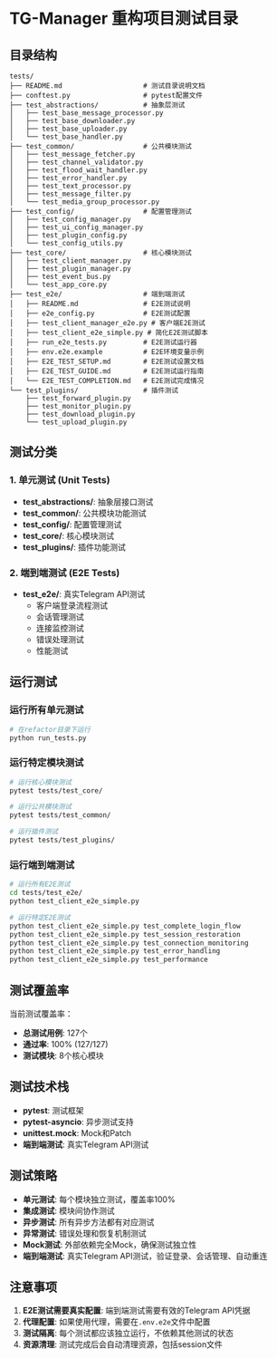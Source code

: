 # TG-Manager 重构项目测试目录

## 目录结构

```
tests/
├── README.md                    # 测试目录说明文档
├── conftest.py                  # pytest配置文件
├── test_abstractions/           # 抽象层测试
│   ├── test_base_message_processor.py
│   ├── test_base_downloader.py
│   ├── test_base_uploader.py
│   └── test_base_handler.py
├── test_common/                 # 公共模块测试
│   ├── test_message_fetcher.py
│   ├── test_channel_validator.py
│   ├── test_flood_wait_handler.py
│   ├── test_error_handler.py
│   ├── test_text_processor.py
│   ├── test_message_filter.py
│   └── test_media_group_processor.py
├── test_config/                 # 配置管理测试
│   ├── test_config_manager.py
│   ├── test_ui_config_manager.py
│   ├── test_plugin_config.py
│   └── test_config_utils.py
├── test_core/                   # 核心模块测试
│   ├── test_client_manager.py
│   ├── test_plugin_manager.py
│   ├── test_event_bus.py
│   └── test_app_core.py
├── test_e2e/                    # 端到端测试
│   ├── README.md                # E2E测试说明
│   ├── e2e_config.py            # E2E测试配置
│   ├── test_client_manager_e2e.py # 客户端E2E测试
│   ├── test_client_e2e_simple.py # 简化E2E测试脚本
│   ├── run_e2e_tests.py         # E2E测试运行器
│   ├── env.e2e.example          # E2E环境变量示例
│   ├── E2E_TEST_SETUP.md        # E2E测试设置文档
│   ├── E2E_TEST_GUIDE.md        # E2E测试运行指南
│   └── E2E_TEST_COMPLETION.md   # E2E测试完成情况
└── test_plugins/                # 插件测试
    ├── test_forward_plugin.py
    ├── test_monitor_plugin.py
    ├── test_download_plugin.py
    └── test_upload_plugin.py
```

## 测试分类

### 1. 单元测试 (Unit Tests)
- **test_abstractions/**: 抽象层接口测试
- **test_common/**: 公共模块功能测试
- **test_config/**: 配置管理测试
- **test_core/**: 核心模块测试
- **test_plugins/**: 插件功能测试

### 2. 端到端测试 (E2E Tests)
- **test_e2e/**: 真实Telegram API测试
  - 客户端登录流程测试
  - 会话管理测试
  - 连接监控测试
  - 错误处理测试
  - 性能测试

## 运行测试

### 运行所有单元测试
```bash
# 在refactor目录下运行
python run_tests.py
```

### 运行特定模块测试
```bash
# 运行核心模块测试
pytest tests/test_core/

# 运行公共模块测试
pytest tests/test_common/

# 运行插件测试
pytest tests/test_plugins/
```

### 运行端到端测试
```bash
# 运行所有E2E测试
cd tests/test_e2e/
python test_client_e2e_simple.py

# 运行特定E2E测试
python test_client_e2e_simple.py test_complete_login_flow
python test_client_e2e_simple.py test_session_restoration
python test_client_e2e_simple.py test_connection_monitoring
python test_client_e2e_simple.py test_error_handling
python test_client_e2e_simple.py test_performance
```

## 测试覆盖率

当前测试覆盖率：
- **总测试用例**: 127个
- **通过率**: 100% (127/127)
- **测试模块**: 8个核心模块

## 测试技术栈

- **pytest**: 测试框架
- **pytest-asyncio**: 异步测试支持
- **unittest.mock**: Mock和Patch
- **端到端测试**: 真实Telegram API测试

## 测试策略

- **单元测试**: 每个模块独立测试，覆盖率100%
- **集成测试**: 模块间协作测试
- **异步测试**: 所有异步方法都有对应测试
- **异常测试**: 错误处理和恢复机制测试
- **Mock测试**: 外部依赖完全Mock，确保测试独立性
- **端到端测试**: 真实Telegram API测试，验证登录、会话管理、自动重连

## 注意事项

1. **E2E测试需要真实配置**: 端到端测试需要有效的Telegram API凭据
2. **代理配置**: 如果使用代理，需要在`.env.e2e`文件中配置
3. **测试隔离**: 每个测试都应该独立运行，不依赖其他测试的状态
4. **资源清理**: 测试完成后会自动清理资源，包括session文件 